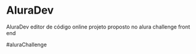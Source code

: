 # AluraDev
AluraDev editor de código online projeto proposto no alura challenge front end

#aluraChallenge 
